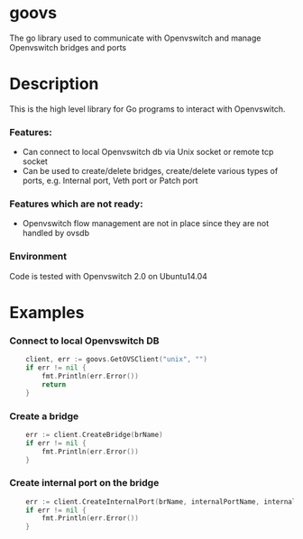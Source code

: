 # goovs
The go library used to communicate with Openvswitch and manage Openvswitch bridges and ports

# Description
This is the high level library for Go programs to interact with Openvswitch.

### Features:
* Can connect to local Openvswitch db via Unix socket or remote tcp socket
* Can be used to create/delete bridges, create/delete various types of ports, e.g. Internal port, Veth port or Patch port

### Features which are not ready:
* Openvswitch flow management are not in place since they are not handled by ovsdb

### Environment
Code is tested with Openvswitch 2.0 on Ubuntu14.04

# Examples
### Connect to local Openvswitch DB
```go
	client, err := goovs.GetOVSClient("unix", "")
	if err != nil {
		fmt.Println(err.Error())
		return
	}
```

### Create a bridge
```go
	err := client.CreateBridge(brName)
	if err != nil {
		fmt.Println(err.Error())
	}
```

### Create internal port on the bridge
```go
	err := client.CreateInternalPort(brName, internalPortName, internalPortTag)
	if err != nil {
		fmt.Println(err.Error())
	}
```